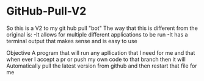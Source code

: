 # GitHub-Pull-V2

So this is a V2 to my git hub pull "bot"
The way that this is different from the original is:
-It allows for multiple different applications to be run
-It has a terminal output that makes sense and is easy to use

Objective
A program that will run any apllication that I need for me and that when ever I accept a pr or push my own code to that branch then it
will Automatically pull the latest version from github and then restart that file for me


